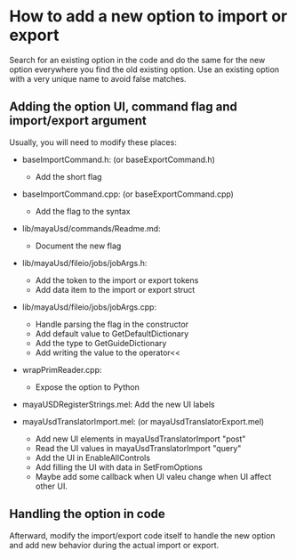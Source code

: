 # How to add a new option to import or export

Search for an existing option in the code and do the same for the new option
everywhere you find the old existing option. Use an existing option with a
very unique name to avoid false matches.

## Adding the option UI, command flag and import/export argument

Usually, you will need to modify these places:

- baseImportCommand.h: (or baseExportCommand.h)
	- Add the short flag

- baseImportCommand.cpp: (or baseExportCommand.cpp)
	- Add the flag to the syntax

- lib/mayaUsd/commands/Readme.md:
	- Document the new flag

- lib/mayaUsd/fileio/jobs/jobArgs.h:
	- Add the token to the import or export tokens
	- Add data item to the import or export struct

- lib/mayaUsd/fileio/jobs/jobArgs.cpp:
	- Handle parsing the flag in the constructor
	- Add default value to GetDefaultDictionary
	- Add the type to GetGuideDictionary
	- Add writing the value to the operator<<

- wrapPrimReader.cpp:
	- Expose the option to Python

- mayaUSDRegisterStrings.mel:
	Add the new UI labels

- mayaUsdTranslatorImport.mel: (or mayaUsdTranslatorExport.mel)
	- Add new UI elements in mayaUsdTranslatorImport "post"
	- Read the UI values in mayaUsdTranslatorImport "query"
	- Add the UI in EnableAllControls
	- Add filling the UI with data in SetFromOptions
	- Maybe add some callback when UI valeu change when UI affect other UI.

## Handling the option in code

Afterward, modify the import/export code itself to handle the new option and
add new behavior during the actual import or export.
